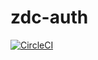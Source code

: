 # zdc-auth

[![CircleCI](https://circleci.com/gh/zorro-del-caribe/node-auth.svg?style=svg)](https://circleci.com/gh/zorro-del-caribe/node-auth)
